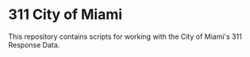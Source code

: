 # 311 City of Miami

This repository contains scripts for working with the City of Miami's 311
Response Data.
